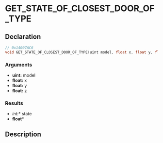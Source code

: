 # GET_STATE_OF_CLOSEST_DOOR_OF_TYPE

## Declaration
```cpp
// 0x14007AC6
void GET_STATE_OF_CLOSEST_DOOR_OF_TYPE(uint model, float x, float y, float z, int* state, float*);
```

### Arguments
- **uint:** model
- **float:** x
- **float:** y
- **float:** z

### Results
- **int*:** state
- **float***

## Description

